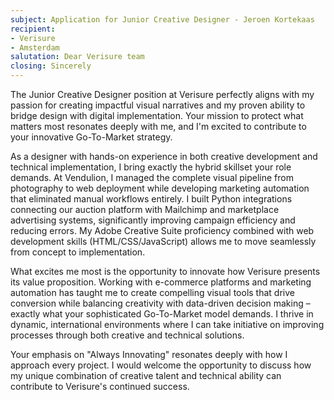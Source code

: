 ```yaml
---
subject: Application for Junior Creative Designer - Jeroen Kortekaas
recipient:
- Verisure
- Amsterdam
salutation: Dear Verisure team
closing: Sincerely
---
```


The Junior Creative Designer position at Verisure perfectly aligns with my passion for creating impactful visual narratives and my proven ability to bridge design with digital implementation. Your mission to protect what matters most resonates deeply with me, and I'm excited to contribute to your innovative Go-To-Market strategy.

As a designer with hands-on experience in both creative development and technical implementation, I bring exactly the hybrid skillset your role demands. At Vendulion, I managed the complete visual pipeline from photography to web deployment while developing marketing automation that eliminated manual workflows entirely. I built Python integrations connecting our auction platform with Mailchimp and marketplace advertising systems, significantly improving campaign efficiency and reducing errors. My Adobe Creative Suite proficiency combined with web development skills (HTML/CSS/JavaScript) allows me to move seamlessly from concept to implementation.

What excites me most is the opportunity to innovate how Verisure presents its value proposition. Working with e-commerce platforms and marketing automation has taught me to create compelling visual tools that drive conversion while balancing creativity with data-driven decision making – exactly what your sophisticated Go-To-Market model demands. I thrive in dynamic, international environments where I can take initiative on improving processes through both creative and technical solutions.

Your emphasis on "Always Innovating" resonates deeply with how I approach every project. I would welcome the opportunity to discuss how my unique combination of creative talent and technical ability can contribute to Verisure's continued success.

